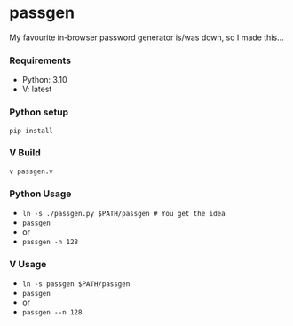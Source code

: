 # passgen
My favourite in-browser password generator is/was down, so I made this...

### Requirements
 - Python: 3.10
 - V: latest
### Python setup
```pip install ```
### V Build
```v passgen.v```
### Python Usage
 - `ln -s ./passgen.py $PATH/passgen # You get the idea`
 - `passgen`
 - or
 - `passgen -n 128`
### V Usage
 - `ln -s passgen $PATH/passgen`
 - `passgen`
 - or
 - `passgen --n 128`